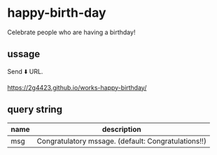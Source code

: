 # happy-birth-day

Celebrate people who are having a birthday!

## ussage

Send ⬇️ URL.

https://2g4423.github.io/works-happy-birthday/

## query string

| name | description                                         |
| ---- | --------------------------------------------------- |
| msg  | Congratulatory mssage. (default: Congratulations!!) |
